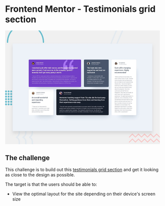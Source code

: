 # Frontend Mentor - Testimonials grid section

![Design preview for the Testimonials grid section coding challenge](./design/desktop-preview.jpg)

## The challenge

This challenge is to build out this [testimonials grid section](https://www.frontendmentor.io/challenges/testimonials-grid-section-Nnw6J7Un7) and get it looking as close to the design as possible.

The target is that the users should be able to:

- View the optimal layout for the site depending on their device's screen size

